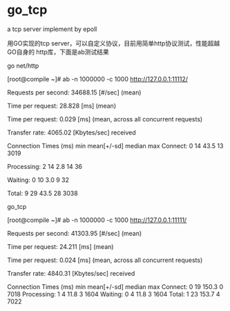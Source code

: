 # go_tcp
a tcp server  implement by epoll


用GO实现的tcp server，可以自定义协议，目前用简单http协议测试，性能超越 GO自身的 http库，下面是ab测试结果


go net/http

[root@compile ~]# ab -n 1000000 -c 1000 http://127.0.0.1:11112/                                                                                                                 

Requests per second:    34688.15 [#/sec] (mean)

Time per request:       28.828 [ms] (mean)

Time per request:       0.029 [ms] (mean, across all concurrent requests)

Transfer rate:          4065.02 [Kbytes/sec] received

Connection Times (ms)
              min  mean[+/-sd] median   max
Connect:        0   14  43.5     13    3019

Processing:     2   14   2.8     14      36

Waiting:        0   10   3.0      9      32

Total:          9   29  43.5     28    3038



go_tcp 

[root@compile ~]# ab -n 1000000 -c 1000 http://127.0.0.1:11111/

Requests per second:    41303.95 [#/sec] (mean)

Time per request:       24.211 [ms] (mean)

Time per request:       0.024 [ms] (mean, across all concurrent requests)

Transfer rate:          4840.31 [Kbytes/sec] received

Connection Times (ms)
              min  mean[+/-sd] median   max
Connect:        0   19 150.3      0    7018
Processing:     1    4  11.8      3    1604
Waiting:        0    4  11.8      3    1604
Total:          1   23 153.7      4    7022


